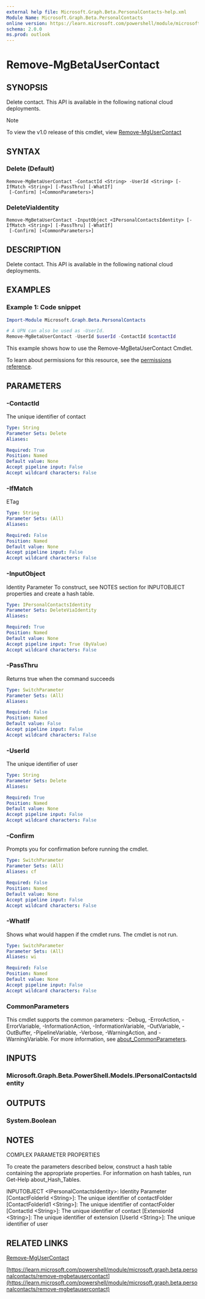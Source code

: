 ```yaml
---
external help file: Microsoft.Graph.Beta.PersonalContacts-help.xml
Module Name: Microsoft.Graph.Beta.PersonalContacts
online version: https://learn.microsoft.com/powershell/module/microsoft.graph.beta.personalcontacts/remove-mgbetausercontact
schema: 2.0.0
ms.prod: outlook
---
```


# Remove-MgBetaUserContact

## SYNOPSIS
Delete contact.
This API is available in the following national cloud deployments.

> [!NOTE]
> To view the v1.0 release of this cmdlet, view [Remove-MgUserContact](/powershell/module/Microsoft.Graph.PersonalContacts/Remove-MgUserContact?view=graph-powershell-1.0)

## SYNTAX

### Delete (Default)
```
Remove-MgBetaUserContact -ContactId <String> -UserId <String> [-IfMatch <String>] [-PassThru] [-WhatIf]
 [-Confirm] [<CommonParameters>]
```

### DeleteViaIdentity
```
Remove-MgBetaUserContact -InputObject <IPersonalContactsIdentity> [-IfMatch <String>] [-PassThru] [-WhatIf]
 [-Confirm] [<CommonParameters>]
```

## DESCRIPTION
Delete contact.
This API is available in the following national cloud deployments.

## EXAMPLES
### Example 1: Code snippet

```powershell
Import-Module Microsoft.Graph.Beta.PersonalContacts

# A UPN can also be used as -UserId.
Remove-MgBetaUserContact -UserId $userId -ContactId $contactId
```
This example shows how to use the Remove-MgBetaUserContact Cmdlet.

To learn about permissions for this resource, see the [permissions reference](/graph/permissions-reference).


## PARAMETERS

### -ContactId
The unique identifier of contact

```yaml
Type: String
Parameter Sets: Delete
Aliases:

Required: True
Position: Named
Default value: None
Accept pipeline input: False
Accept wildcard characters: False
```

### -IfMatch
ETag

```yaml
Type: String
Parameter Sets: (All)
Aliases:

Required: False
Position: Named
Default value: None
Accept pipeline input: False
Accept wildcard characters: False
```

### -InputObject
Identity Parameter
To construct, see NOTES section for INPUTOBJECT properties and create a hash table.

```yaml
Type: IPersonalContactsIdentity
Parameter Sets: DeleteViaIdentity
Aliases:

Required: True
Position: Named
Default value: None
Accept pipeline input: True (ByValue)
Accept wildcard characters: False
```

### -PassThru
Returns true when the command succeeds

```yaml
Type: SwitchParameter
Parameter Sets: (All)
Aliases:

Required: False
Position: Named
Default value: False
Accept pipeline input: False
Accept wildcard characters: False
```

### -UserId
The unique identifier of user

```yaml
Type: String
Parameter Sets: Delete
Aliases:

Required: True
Position: Named
Default value: None
Accept pipeline input: False
Accept wildcard characters: False
```

### -Confirm
Prompts you for confirmation before running the cmdlet.

```yaml
Type: SwitchParameter
Parameter Sets: (All)
Aliases: cf

Required: False
Position: Named
Default value: None
Accept pipeline input: False
Accept wildcard characters: False
```

### -WhatIf
Shows what would happen if the cmdlet runs.
The cmdlet is not run.

```yaml
Type: SwitchParameter
Parameter Sets: (All)
Aliases: wi

Required: False
Position: Named
Default value: None
Accept pipeline input: False
Accept wildcard characters: False
```

### CommonParameters
This cmdlet supports the common parameters: -Debug, -ErrorAction, -ErrorVariable, -InformationAction, -InformationVariable, -OutVariable, -OutBuffer, -PipelineVariable, -Verbose, -WarningAction, and -WarningVariable. For more information, see [about_CommonParameters](http://go.microsoft.com/fwlink/?LinkID=113216).

## INPUTS

### Microsoft.Graph.Beta.PowerShell.Models.IPersonalContactsIdentity
## OUTPUTS

### System.Boolean
## NOTES
COMPLEX PARAMETER PROPERTIES

To create the parameters described below, construct a hash table containing the appropriate properties.
For information on hash tables, run Get-Help about_Hash_Tables.

INPUTOBJECT \<IPersonalContactsIdentity\>: Identity Parameter
  \[ContactFolderId \<String\>\]: The unique identifier of contactFolder
  \[ContactFolderId1 \<String\>\]: The unique identifier of contactFolder
  \[ContactId \<String\>\]: The unique identifier of contact
  \[ExtensionId \<String\>\]: The unique identifier of extension
  \[UserId \<String\>\]: The unique identifier of user

## RELATED LINKS
[Remove-MgUserContact](/powershell/module/Microsoft.Graph.PersonalContacts/Remove-MgUserContact?view=graph-powershell-1.0)

[https://learn.microsoft.com/powershell/module/microsoft.graph.beta.personalcontacts/remove-mgbetausercontact](https://learn.microsoft.com/powershell/module/microsoft.graph.beta.personalcontacts/remove-mgbetausercontact)

